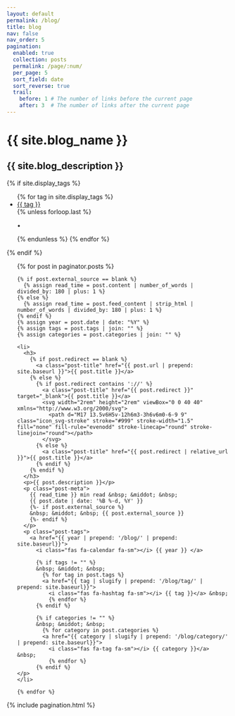```yaml
---
layout: default
permalink: /blog/
title: blog
nav: false
nav_order: 5
pagination:
  enabled: true
  collection: posts
  permalink: /page/:num/
  per_page: 5
  sort_field: date
  sort_reverse: true
  trail:
    before: 1 # The number of links before the current page
    after: 3  # The number of links after the current page
---
```


<div class="post">

  <div class="header-bar">
    <h1>{{ site.blog_name }}</h1>
    <h2>{{ site.blog_description }}</h2>
  </div>

  {% if site.display_tags %}
  <div class="tag-list">
    <ul class="p-0 m-0">
      {% for tag in site.display_tags %}
        <li>
          <i class="fas fa-hashtag fa-sm"></i> <a href="{{ tag | slugify | prepend: '/blog/tag/' | relative_url }}">{{ tag }}</a>
        </li>
        {% unless forloop.last %}
          <p>&bull;</p>
        {% endunless %}
      {% endfor %}
    </ul>
  </div>
  {% endif %}

  <ul class="post-list">
    {% for post in paginator.posts %}

    {% if post.external_source == blank %}
      {% assign read_time = post.content | number_of_words | divided_by: 180 | plus: 1 %}
    {% else %}
      {% assign read_time = post.feed_content | strip_html | number_of_words | divided_by: 180 | plus: 1 %}
    {% endif %}
    {% assign year = post.date | date: "%Y" %}
    {% assign tags = post.tags | join: "" %}
    {% assign categories = post.categories | join: "" %}

    <li>
      <h3>
        {% if post.redirect == blank %}
          <a class="post-title" href="{{ post.url | prepend: site.baseurl }}">{{ post.title }}</a>
        {% else %}
          {% if post.redirect contains '://' %}
            <a class="post-title" href="{{ post.redirect }}" target="_blank">{{ post.title }}</a>
            <svg width="2rem" height="2rem" viewBox="0 0 40 40" xmlns="http://www.w3.org/2000/svg">
              <path d="M17 13.5v6H5v-12h6m3-3h6v6m0-6-9 9" class="icon_svg-stroke" stroke="#999" stroke-width="1.5" fill="none" fill-rule="evenodd" stroke-linecap="round" stroke-linejoin="round"></path>
            </svg>
          {% else %}
            <a class="post-title" href="{{ post.redirect | relative_url }}">{{ post.title }}</a>
          {% endif %}
        {% endif %}
      </h3>
      <p>{{ post.description }}</p>
      <p class="post-meta">
        {{ read_time }} min read &nbsp; &middot; &nbsp;
        {{ post.date | date: '%B %-d, %Y' }}
        {%- if post.external_source %}
        &nbsp; &middot; &nbsp; {{ post.external_source }}
        {%- endif %}
      </p>
      <p class="post-tags">
        <a href="{{ year | prepend: '/blog/' | prepend: site.baseurl}}">
          <i class="fas fa-calendar fa-sm"></i> {{ year }} </a>

          {% if tags != "" %}
          &nbsp; &middot; &nbsp;
            {% for tag in post.tags %}
            <a href="{{ tag | slugify | prepend: '/blog/tag/' | prepend: site.baseurl}}">
              <i class="fas fa-hashtag fa-sm"></i> {{ tag }}</a> &nbsp;
              {% endfor %}
          {% endif %}

          {% if categories != "" %}
          &nbsp; &middot; &nbsp;
            {% for category in post.categories %}
            <a href="{{ category | slugify | prepend: '/blog/category/' | prepend: site.baseurl}}">
              <i class="fas fa-tag fa-sm"></i> {{ category }}</a> &nbsp;
              {% endfor %}
          {% endif %}
    </p>
    </li>

    {% endfor %}
  </ul>

  {% include pagination.html %}

</div>
